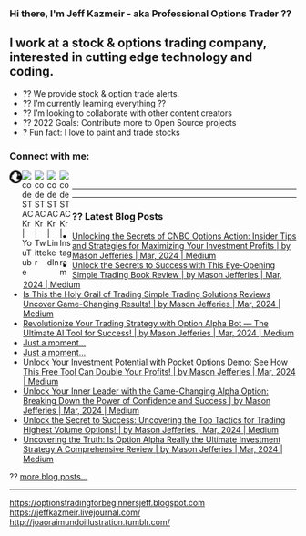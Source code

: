 

<!--
**jeffkazmeir/jeffkazmeir** is a ✨ _special_ ✨ repository because its `README.md` (this file) appears on your GitHub profile.

Here are some ideas to get you started:

- 🔭 I’m currently working on ...
- 🌱 I’m currently learning ...
- 👯 I’m looking to collaborate on ...
- 🤔 I’m looking for help with ...
- 💬 Ask me about ...
- 📫 How to reach me: ...
- 😄 Pronouns: ...
- ⚡ Fun fact: ...
-->
### Hi there, I'm Jeff Kazmeir - aka Professional Options Trader ??
## I work at a stock & options trading company, interested in cutting edge technology and coding.

- ?? We provide stock & option trade alerts.
- ?? I’m currently learning everything ??
- ?? I’m looking to collaborate with other content creators
- ?? 2022 Goals: Contribute more to Open Source projects
- ? Fun fact: I love to paint and trade stocks


### Connect with me:

[<img align="left" alt="codeSTACKr.com" width="22px" src="https://raw.githubusercontent.com/iconic/open-iconic/master/svg/globe.svg" />][website]
[<img align="left" alt="codeSTACKr | YouTube" width="22px" src="https://cdn.jsdelivr.net/npm/simple-icons@v3/icons/youtube.svg" />][youtube]
[<img align="left" alt="codeSTACKr | Twitter" width="22px" src="https://cdn.jsdelivr.net/npm/simple-icons@v3/icons/twitter.svg" />][twitter]
[<img align="left" alt="codeSTACKr | LinkedIn" width="22px" src="https://cdn.jsdelivr.net/npm/simple-icons@v3/icons/linkedin.svg" />][linkedin]
[<img align="left" alt="codeSTACKr | Instagram" width="22px" src="https://cdn.jsdelivr.net/npm/simple-icons@v3/icons/instagram.svg" />][instagram]

<br />

---

---

### ?? Latest Blog Posts

<!-- BLOG-POST-LIST:START -->
- [Unlocking the Secrets of CNBC Options Action: Insider Tips and Strategies for Maximizing Your Investment Profits | by Mason Jefferies | Mar, 2024 | Medium](https://tradingoptionsforbeginners.medium.com/unlocking-the-secrets-of-cnbc-options-action-insider-tips-and-strategies-for-maximizing-your-a43a039f7240?source=ifttt--------------3)
- [Unlock the Secrets to Success with This Eye-Opening Simple Trading Book Review | by Mason Jefferies | Mar, 2024 | Medium](https://tradingoptionsforbeginners.medium.com/unlock-the-secrets-to-success-with-this-eye-opening-simple-trading-book-review-fdd6cb97f52e?source=ifttt--------------3)
- [Is This the Holy Grail of Trading Simple Trading Solutions Reviews Uncover Game-Changing Results! | by Mason Jefferies | Mar, 2024 | Medium](https://tradingoptionsforbeginners.medium.com/is-this-the-holy-grail-of-trading-simple-trading-solutions-reviews-uncover-game-changing-results-d770ccaa4258?source=ifttt--------------3)
- [Revolutionize Your Trading Strategy with Option Alpha Bot — The Ultimate AI Tool for Success! | by Mason Jefferies | Mar, 2024 | Medium](https://tradingoptionsforbeginners.medium.com/revolutionize-your-trading-strategy-with-option-alpha-bot-the-ultimate-ai-tool-for-success-322385e5705a?source=ifttt--------------3)
- [Just a moment...](https://medium.com/@tradingoptionsforbeginners/discover-the-explosive-power-of-options-action-unlocking-hidden-wealth-for-savvy-investors-7173731e4d7c?source=ifttt--------------3)
- [Just a moment...](https://medium.com/@tradingoptionsforbeginners/unlock-your-hidden-trading-potential-with-the-revolutionary-option-alpha-course-see-results-in-d9b4bf8746dc?source=ifttt--------------3)
- [Unlock Your Investment Potential with Pocket Options Demo: See How This Free Tool Can Double Your Profits! | by Mason Jefferies | Mar, 2024 | Medium](https://tradingoptionsforbeginners.medium.com/unlock-your-investment-potential-with-pocket-options-demo-see-how-this-free-tool-can-double-your-ff23f2a981d7?source=ifttt--------------3)
- [Unlock Your Inner Leader with the Game-Changing Alpha Option: Breaking Down the Power of Confidence and Success | by Mason Jefferies | Mar, 2024 | Medium](https://tradingoptionsforbeginners.medium.com/unlock-your-inner-leader-with-the-game-changing-alpha-option-breaking-down-the-power-of-confidence-0309aa8135e4?source=ifttt--------------3)
- [Unlock the Secret to Success: Uncovering the Top Tactics for Trading Highest Volume Options! | by Mason Jefferies | Mar, 2024 | Medium](https://tradingoptionsforbeginners.medium.com/unlock-the-secret-to-success-uncovering-the-top-tactics-for-trading-highest-volume-options-848982779093?source=ifttt--------------3)
- [Uncovering the Truth: Is Option Alpha Really the Ultimate Investment Strategy A Comprehensive Review | by Mason Jefferies | Mar, 2024 | Medium](https://tradingoptionsforbeginners.medium.com/uncovering-the-truth-is-option-alpha-really-the-ultimate-investment-strategy-a-comprehensive-0030129fe975?source=ifttt--------------3)
<!-- BLOG-POST-LIST:END -->

?? [more blog posts...](https://theministerofcapitalism.com/blog/)

---


[website]: https://kingtradingsystems.com/blog/
[twitter]: https://twitter.com/optionstradejef
[youtube]: https://www.youtube.com/channel/UCEo82TuA0YdbXyO2oPecIHQ
[instagram]: https://tradingoptionsforbeginners.medium.com
[linkedin]: https://ca.linkedin.com/in/theministerofcapitalism
 https://optionstradingforbeginnersjeff.blogspot.com
 https://jeffkazmeir.livejournal.com/
 http://joaoraimundoillustration.tumblr.com/



